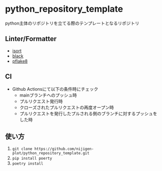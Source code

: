 # python_repository_template
python主体のリポジトリを立てる際のテンプレートとなるリポジトリ

## Linter/Formatter
- [isort](https://github.com/PyCQA/isort)
- [black](https://github.com/psf/black)
- [pflake8](https://github.com/csachs/pyproject-flake8)

## CI
- Github Actionsにて以下の条件時にチェック
  - mainブランチへのプッシュ時
  - プルリクエスト発行時
  - クローズされたプルリクエストの再度オープン時
  - プルリクエストを発行したプルされる側のブランチに対するプッシュをした時

## 使い方
1. `git clone https://github.com/nijigen-plot/python_repository_template.git`
2. `pip install poerty`
3. `poetry install`

